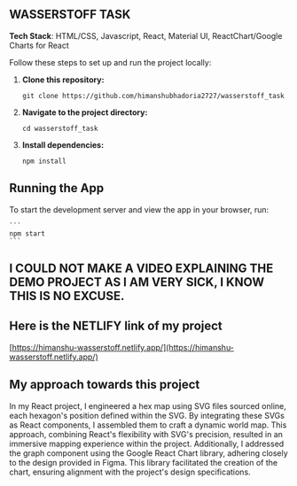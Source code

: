 ## WASSERSTOFF TASK  
**Tech Stack**: HTML/CSS, Javascript, React, Material UI, ReactChart/Google Charts for React

Follow these steps to set up and run the project locally:

1. **Clone this repository:**

    ```
    git clone https://github.com/himanshubhadoria2727/wasserstoff_task
    ```

2. **Navigate to the project directory:**

    ```
    cd wasserstoff_task
    ```

3. **Install dependencies:**

    ```
    npm install
    ```

## Running the App

To start the development server and view the app in your browser, run:

    ```
    npm start
    ```

## I COULD NOT MAKE A VIDEO EXPLAINING THE DEMO PROJECT AS I AM VERY SICK, I KNOW THIS IS NO EXCUSE.

## Here is the NETLIFY link of my project

[https://himanshu-wasserstoff.netlify.app/](https://himanshu-wasserstoff.netlify.app/)

## My approach towards this project

In my React project, I engineered a hex map using SVG files sourced online, each hexagon's position defined within the SVG. By integrating these SVGs as React components, I assembled them to craft a dynamic world map. This approach, combining React's flexibility with SVG's precision, resulted in an immersive mapping experience within the project. Additionally, I addressed the graph component using the Google React Chart library, adhering closely to the design provided in Figma. This library facilitated the creation of the chart, ensuring alignment with the project's design specifications.
